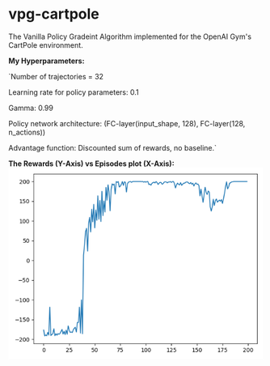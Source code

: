 # vpg-cartpole
The Vanilla Policy Gradeint Algorithm implemented for the OpenAI Gym's CartPole environment.

**My Hyperparameters:**

`Number of trajectories = 32

Learning rate for policy parameters: 0.1

Gamma: 0.99

Policy network architecture: (FC-layer(input_shape, 128), FC-layer(128, n_actions))

Advantage function: Discounted sum of rewards, no baseline.`



**The Rewards (Y-Axis) vs Episodes plot (X-Axis):**
![PLOT](/myplot.png)
